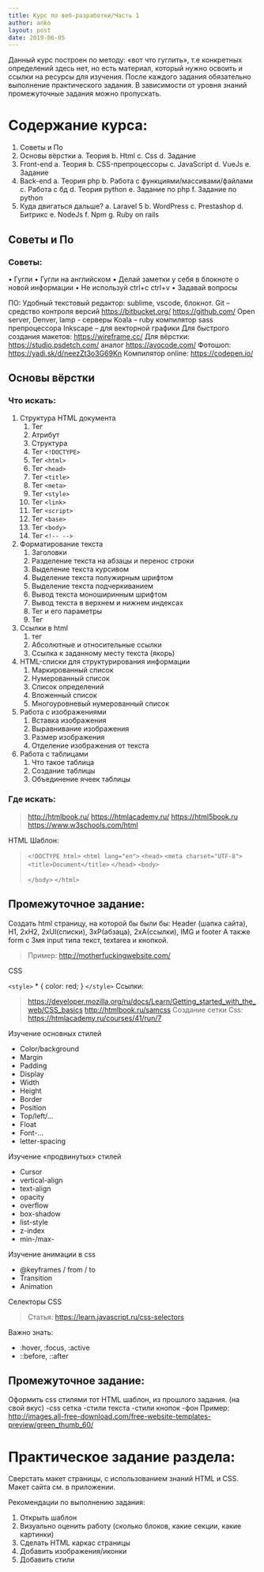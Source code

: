 ```yaml
---
title: Курс по веб-разработки/Часть 1
author: anko
layout: post
date: 2019-06-05
---
```

Данный курс построен по методу: «вот что гуглить», т.е конкретных определений здесь нет, но есть материал, который нужно освоить и ссылки на ресурсы для изучения.
После каждого задания обязательно выполнение практического задания. В зависимости от уровня знаний промежуточные задания можно пропускать.

# Содержание курса:
1.  Советы и По
2.  Основы вёрстки
a.  Теория
b.  Html
c.  Css
d.  Задание
3.  Front-end
a.  Теория
b.  CSS-препроцессоры
c.  JavaScript
d.  VueJs
e.  Задание
4.  Back-end
a.  Теория php
b.  Работа с функциями/массивами/файлами
c.  Работа с бд
d.  Теория python
e.  Задание по php
f.  Задание по python
5.  Куда двигаться дальше?
a.  Laravel 5
b.  WordPress
c.  Prestashop
d.  Битрикс
e.  NodeJs
f.  Npm
g.  Ruby on rails



## Советы и По
### Советы:

•   Гугли
•   Гугли на английском
•   Делай заметки у себя в блокноте о новой информации
•   Не используй ctrl+c  ctrl+v
•   Задавай вопросы



ПО:
Удобный текстовый редактор: sublime, vscode, блокнот.
Git – средство контроля версий 
https://bitbucket.org/
https://github.com/ 
Open server, Denver, lamp - серверы
Koala – ruby компилятор sass препроцессора
Inkscape – для векторной графики
Для быстрого создания макетов: https://wireframe.cc/ 
Для вёрстки: https://studio.psdetch.com/  аналог https://avocode.com/
Фотошоп: https://yadi.sk/d/neezZt3o3G69Kn 
Компилятор online: https://codepen.io/






 
## Основы вёрстки

### Что искать:
1.  Структура HTML документа
    1. Тег 
    2. Атрибут 
    3. Структура 
    4. Тег `<!DOCTYPE>` 
    5. Тег `<html>` 
    6. Тег `<head>` 
    7. Тег `<title>` 
    9. Тег `<meta>` 
    10. Тег `<style>` 
    11. Тег `<link>` 
    12. Тег `<script>` 
    13. Тег `<base>` 
    14. Тег `<body>` 
    15. Тег `<!-- -->`
2.  Форматирование текста
    1. Заголовки 
    2. Разделение текста на абзацы и перенос строки 
    3. Выделение текста курсивом 
    4. Выделение текста полужирным шрифтом 
    5. Выделение текста подчеркиванием 
    6. Вывод текста моноширинным шрифтом 
    7. Вывод текста в верхнем и нижнем индексах 
    8. Тег <font> и его параметры 
    9. Тег <center>
3.  Ссылки в html
    1. тег <a> 
    2. Абсолютные и относительные ссылки 
    3. Ссылка к заданному месту текста (якорь)
4.  HTML-списки для структурирования информации
    1. Маркированный список 
    2. Нумерованный список 
    3. Список определений 
    4. Вложенный список 
    5. Многоуровневый нумерованный список
5.  Работа с изображениями
    1. Вставка изображения 
    2. Выравнивание изображения 
    3. Размер изображения 
    4. Отделение изображения от текста
6.  Работа с таблицами
    1. Что такое таблица 
    2. Создание таблицы 
    3. Объединение ячеек таблицы

### Где искать: 
> http://htmlbook.ru/
> https://htmlacademy.ru/
> https://html5book.ru
> https://www.w3schools.com/html


HTML
Шаблон:
> `<!DOCTYPE html>`
> `<html lang="en">`
> `<head>`
>     `<meta charset="UTF-8">`
>     `<title>Document</title>`
> `</head>`
> `<body>`
>    
> `</body>`
> `</html>`

## Промежуточное задание:
Создать html страницу, на которой бы были бы:
Header (шапка сайта), H1, 2xH2, 2xUl(списки), 3xP(абзаца), 2xA(ссылки), IMG и footer
А также form с 3мя input типа текст, textarea и кнопкой.

> Пример: http://motherfuckingwebsite.com/




CSS

`<style>`
        * {
            color: red;
        }
`</style>`
Ссылки:
> https://developer.mozilla.org/ru/docs/Learn/Getting_started_with_the_web/CSS_basics
> http://htmlbook.ru/samcss
> Создание сетки Сss: https://htmlacademy.ru/courses/41/run/7

Изучение основных стилей
- Color/background
- Margin  
- Padding 
- Display
- Width
- Height
- Border
- Position
- Top/left/…
- Float
- Font-…
- letter-spacing

Изучение «продвинутых» стилей
- Cursor
- vertical-align
- text-align 
- opacity
- overflow
- box-shadow
- list-style
- z-index
- min-/max-

Изучение анимации в css
- @keyframes / from / to
- Transition
- Animation

Селекторы CSS
> Статья: https://learn.javascript.ru/css-selectors

Важно знать:
- :hover, :focus, :active
- ::before, ::after

## Промежуточное задание:

Оформить css стилями тот HTML шаблон, из прошлого задания. (на свой вкус)
-css сетка
-стили текста
-стили кнопок
-фон
Пример: http://images.all-free-download.com/free-website-templates-preview/green_thumb_60/ 


 
# Практическое задание раздела:

Сверстать макет страницы, с использованием знаний HTML и CSS.
Макет сайта см. в приложении.

Рекомендации по выполнению задания:
1.  Открыть шаблон
2.  Визуально оценить работу (сколько блоков, какие секции, какие картинки)
3.  Сделать HTML каркас страницы
4.  Добавить изображения/иконки 
5.  Добавить стили
 
